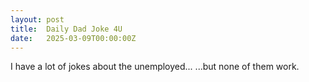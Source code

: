 ```yaml
---
layout: post
title:  Daily Dad Joke 4U
date:   2025-03-09T00:00:00Z
---
```

I have a lot of jokes about the unemployed... ...but none of them work.

